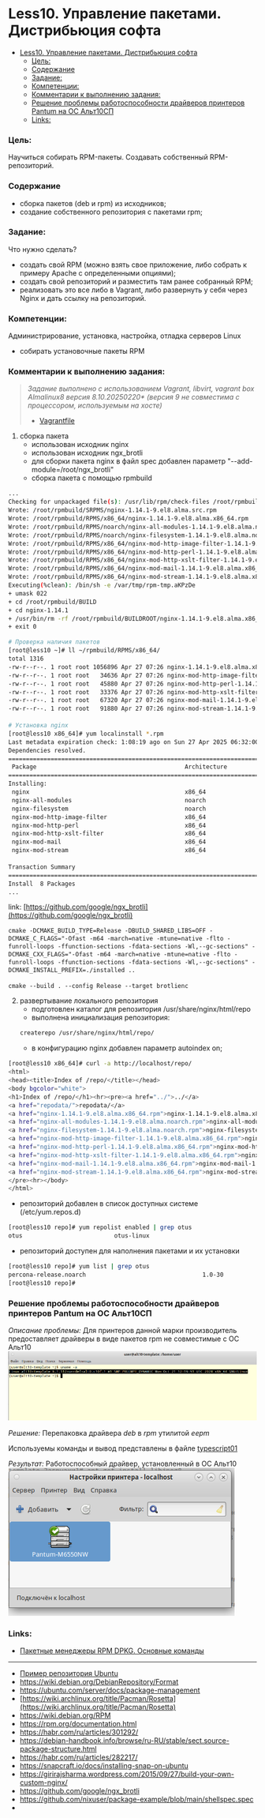 # Less10. Управление пакетами. Дистрибьюция софта 
- [Less10. Управление пакетами. Дистрибьюция софта](#less10-управление-пакетами-дистрибьюция-софта)
    - [Цель:](#цель)
    - [Содержание](#содержание)
    - [Задание:](#задание)
    - [Компетенции:](#компетенции)
    - [Комментарии к выполнению задания:](#комментарии-к-выполнению-задания)
    - [Решение проблемы работоспособности драйверов принтеров Pantum на ОС Альт10СП](#решение-проблемы-работоспособности-драйверов-принтеров-pantum-на-ос-альт10сп)
    - [Links:](#links)

### Цель: 
Научиться собирать RPM-пакеты.
Создавать собственный RPM-репозиторий.

### Содержание
- сборка пакетов (deb и rpm) из исходников;
- создание собственного репозитория с пакетами rpm;

### Задание:
Что нужно сделать?

  -  создать свой RPM (можно взять свое приложение, либо собрать к примеру Apache с определенными опциями);
  -  cоздать свой репозиторий и разместить там ранее собранный RPM;
  -  реализовать это все либо в Vagrant, либо развернуть у себя через Nginx и дать ссылку на репозиторий.


### Компетенции:
Администрирование, установка, настройка, отладка серверов Linux
- собирать установочные пакеты RPM

### Комментарии к выполнению задания:
> _Задание выполнено c использованием Vagrant, libvirt, vagrant box Almalinux8 версия 8.10.20250220* (версия 9 не совместима с процессором, используемым на хосте)_
> - [Vagrantfile](./vagrant/Vagrantfile)

1. сборка пакета
   - использован исходник nginx
   - использован исходник ngx_brotli
   - для сборки пакета nginx в файл spec добавлен параметр "--add-module=/root/ngx_brotli"
   - сборка пакета с помощью rpmbuild

```bash
...
Checking for unpackaged file(s): /usr/lib/rpm/check-files /root/rpmbuild/BUILDROOT/nginx-1.14.1-9.el8.alma.x86_64
Wrote: /root/rpmbuild/SRPMS/nginx-1.14.1-9.el8.alma.src.rpm
Wrote: /root/rpmbuild/RPMS/x86_64/nginx-1.14.1-9.el8.alma.x86_64.rpm
Wrote: /root/rpmbuild/RPMS/noarch/nginx-all-modules-1.14.1-9.el8.alma.noarch.rpm
Wrote: /root/rpmbuild/RPMS/noarch/nginx-filesystem-1.14.1-9.el8.alma.noarch.rpm
Wrote: /root/rpmbuild/RPMS/x86_64/nginx-mod-http-image-filter-1.14.1-9.el8.alma.x86_64.rpm
Wrote: /root/rpmbuild/RPMS/x86_64/nginx-mod-http-perl-1.14.1-9.el8.alma.x86_64.rpm
Wrote: /root/rpmbuild/RPMS/x86_64/nginx-mod-http-xslt-filter-1.14.1-9.el8.alma.x86_64.rpm
Wrote: /root/rpmbuild/RPMS/x86_64/nginx-mod-mail-1.14.1-9.el8.alma.x86_64.rpm
Wrote: /root/rpmbuild/RPMS/x86_64/nginx-mod-stream-1.14.1-9.el8.alma.x86_64.rpm
Executing(%clean): /bin/sh -e /var/tmp/rpm-tmp.aKPzDe
+ umask 022
+ cd /root/rpmbuild/BUILD
+ cd nginx-1.14.1
+ /usr/bin/rm -rf /root/rpmbuild/BUILDROOT/nginx-1.14.1-9.el8.alma.x86_64
+ exit 0
```

```bash
# Проверка наличия пакетов
[root@less10 ~]# ll ~/rpmbuild/RPMS/x86_64/
total 1316
-rw-r--r--. 1 root root 1056896 Apr 27 07:26 nginx-1.14.1-9.el8.alma.x86_64.rpm
-rw-r--r--. 1 root root   34636 Apr 27 07:26 nginx-mod-http-image-filter-1.14.1-9.el8.alma.x86_64.rpm
-rw-r--r--. 1 root root   45880 Apr 27 07:26 nginx-mod-http-perl-1.14.1-9.el8.alma.x86_64.rpm
-rw-r--r--. 1 root root   33376 Apr 27 07:26 nginx-mod-http-xslt-filter-1.14.1-9.el8.alma.x86_64.rpm
-rw-r--r--. 1 root root   67320 Apr 27 07:26 nginx-mod-mail-1.14.1-9.el8.alma.x86_64.rpm
-rw-r--r--. 1 root root   91880 Apr 27 07:26 nginx-mod-stream-1.14.1-9.el8.alma.x86_64.rpm

# Установка nginx
[root@less10 x86_64]# yum localinstall *.rpm
Last metadata expiration check: 1:08:19 ago on Sun 27 Apr 2025 06:32:00 AM UTC.
Dependencies resolved.
===============================================================================================================================================================
 Package                                          Architecture                Version                                  Repository                         Size
===============================================================================================================================================================
Installing:
 nginx                                            x86_64                      1:1.14.1-9.el8.alma                      @commandline                      1.0 M
 nginx-all-modules                                noarch                      1:1.14.1-9.el8.alma                      @commandline                       22 k
 nginx-filesystem                                 noarch                      1:1.14.1-9.el8.alma                      @commandline                       23 k
 nginx-mod-http-image-filter                      x86_64                      1:1.14.1-9.el8.alma                      @commandline                       34 k
 nginx-mod-http-perl                              x86_64                      1:1.14.1-9.el8.alma                      @commandline                       45 k
 nginx-mod-http-xslt-filter                       x86_64                      1:1.14.1-9.el8.alma                      @commandline                       33 k
 nginx-mod-mail                                   x86_64                      1:1.14.1-9.el8.alma                      @commandline                       66 k
 nginx-mod-stream                                 x86_64                      1:1.14.1-9.el8.alma                      @commandline                       90 k

Transaction Summary
===============================================================================================================================================================
Install  8 Packages
...

```

link: [https://github.com/google/ngx_brotli](https://github.com/google/ngx_brotli)

``` 
cmake -DCMAKE_BUILD_TYPE=Release -DBUILD_SHARED_LIBS=OFF -DCMAKE_C_FLAGS="-Ofast -m64 -march=native -mtune=native -flto -funroll-loops -ffunction-sections -fdata-sections -Wl,--gc-sections" -DCMAKE_CXX_FLAGS="-Ofast -m64 -march=native -mtune=native -flto -funroll-loops -ffunction-sections -fdata-sections -Wl,--gc-sections" -DCMAKE_INSTALL_PREFIX=./installed ..

cmake --build . --config Release --target brotlienc
```

2. развертывание локального репозитория
   - подготовлен каталог для репозитория /usr/share/nginx/html/repo
   - выполнена инициализация репозитория:
   ```bash
   createrepo /usr/share/nginx/html/repo/
   ```
   - в конфигурацию nginx добавлен параметр autoindex on;
  ```bash
  [root@less10 x86_64]# curl -a http://localhost/repo/
<html>
<head><title>Index of /repo/</title></head>
<body bgcolor="white">
<h1>Index of /repo/</h1><hr><pre><a href="../">../</a>
<a href="repodata/">repodata/</a>                                          27-Apr-2025 07:43                   -
<a href="nginx-1.14.1-9.el8.alma.x86_64.rpm">nginx-1.14.1-9.el8.alma.x86_64.rpm</a>                 27-Apr-2025 07:43             1056896
<a href="nginx-all-modules-1.14.1-9.el8.alma.noarch.rpm">nginx-all-modules-1.14.1-9.el8.alma.noarch.rpm</a>     27-Apr-2025 07:43               22804
<a href="nginx-filesystem-1.14.1-9.el8.alma.noarch.rpm">nginx-filesystem-1.14.1-9.el8.alma.noarch.rpm</a>      27-Apr-2025 07:43               23776
<a href="nginx-mod-http-image-filter-1.14.1-9.el8.alma.x86_64.rpm">nginx-mod-http-image-filter-1.14.1-9.el8.alma.x..&gt;</a> 27-Apr-2025 07:43               34636
<a href="nginx-mod-http-perl-1.14.1-9.el8.alma.x86_64.rpm">nginx-mod-http-perl-1.14.1-9.el8.alma.x86_64.rpm</a>   27-Apr-2025 07:43               45880
<a href="nginx-mod-http-xslt-filter-1.14.1-9.el8.alma.x86_64.rpm">nginx-mod-http-xslt-filter-1.14.1-9.el8.alma.x8..&gt;</a> 27-Apr-2025 07:43               33376
<a href="nginx-mod-mail-1.14.1-9.el8.alma.x86_64.rpm">nginx-mod-mail-1.14.1-9.el8.alma.x86_64.rpm</a>        27-Apr-2025 07:43               67320
<a href="nginx-mod-stream-1.14.1-9.el8.alma.x86_64.rpm">nginx-mod-stream-1.14.1-9.el8.alma.x86_64.rpm</a>      27-Apr-2025 07:43               91880
</pre><hr></body>
</html>

  ```
   - репозиторий добавлен в список доступных системе (/etc/yum.repos.d)
```bash
[root@less10 repo]# yum repolist enabled | grep otus
otus                          otus-linux
```
   - репозиторий доступен для наполнения пакетами и их установки 
```bash
[root@less10 repo]# yum list | grep otus
percona-release.noarch                                 1.0-30                                                     @otus                     
[root@less10 repo]# 

```
### Решение проблемы работоспособности драйверов принтеров Pantum на ОС Альт10СП

_Описание проблемы:_ 
Для принтеров данной марки производитель предоставляет драйверы в виде пакетов rpm не совместимые с ОС Альт10
![alt10](./appendix/Screenshot_49.png)

_Решение:_ 
Перепаковка драйвера _deb_ в _rpm_ утилитой _eepm_

Используемы команды и вывод представлены в файле [typescript01](./appendix/typescript01)

_Результат:_ Работоспособный драйвер, установленный в ОС Альт10
![printer](./appendix/alt10_printer_manager.png)

### Links:

- [Пакетные менеджеры RPM DPKG. Основные команды](./appendix/less10.md)
---
- [Пример репозитория Ubuntu](http://ru.archive.ubuntu.com/ubuntu/)
- [https://wiki.debian.org/DebianRepository/Format  ](https://wiki.debian.org/DebianRepository/Format)
- [https://ubuntu.com/server/docs/package-management ](https://ubuntu.com/server/docs/package-management)
- [https://wiki.archlinux.org/title/Pacman/Rosetta](https://wiki.archlinux.org/title/Pacman/Rosetta)
- [https://wiki.debian.org/RPM  ](https://wiki.debian.org/RPM  )
- [https://rpm.org/documentation.html  ](https://rpm.org/documentation.html)
- [https://habr.com/ru/articles/301292/   ](https://habr.com/ru/articles/301292/   )
- [https://debian-handbook.info/browse/ru-RU/stable/sect.source-package-structure.html  ](https://debian-handbook.info/browse/ru-RU/stable/sect.source-package-structure.html  )
- [https://habr.com/ru/articles/282217/  ](https://habr.com/ru/articles/282217/  )
- [https://snapcraft.io/docs/installing-snap-on-ubuntu ](https://snapcraft.io/docs/installing-snap-on-ubuntu )
- [https://girirajsharma.wordpress.com/2015/09/27/build-your-own-custom-nginx/ ](https://girirajsharma.wordpress.com/2015/09/27/build-your-own-custom-nginx/ )
- [https://github.com/google/ngx_brotli ](https://github.com/google/ngx_brotli )
- [https://github.com/nixuser/package-example/blob/main/shellspec.spec ](https://github.com/nixuser/package-example/blob/main/shellspec.spec )
- 
